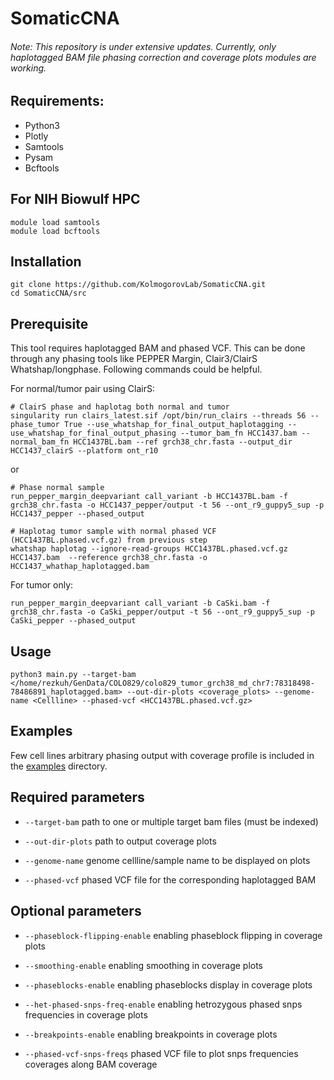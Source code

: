 # SomaticCNA

###### Note: This repository is under extensive updates. Currently, only haplotagged BAM file phasing correction and coverage plots modules are working.

## Requirements:
* Python3
* Plotly
* Samtools
* Pysam
* Bcftools

## For NIH Biowulf HPC
```
module load samtools
module load bcftools
```

## Installation
```
git clone https://github.com/KolmogorovLab/SomaticCNA.git
cd SomaticCNA/src
```

## Prerequisite
This tool requires haplotagged BAM and phased VCF. This can be done through any phasing tools like PEPPER Margin, Clair3/ClairS Whatshap/longphase. Following commands could be helpful.

For normal/tumor pair using ClairS:
```
# ClairS phase and haplotag both normal and tumor
singularity run clairs_latest.sif /opt/bin/run_clairs --threads 56 --phase_tumor True --use_whatshap_for_final_output_haplotagging --use_whatshap_for_final_output_phasing --tumor_bam_fn HCC1437.bam --normal_bam_fn HCC1437BL.bam --ref grch38_chr.fasta --output_dir HCC1437_clairS --platform ont_r10
```
or
```
# Phase normal sample
run_pepper_margin_deepvariant call_variant -b HCC1437BL.bam -f grch38_chr.fasta -o HCC1437_pepper/output -t 56 --ont_r9_guppy5_sup -p HCC1437_pepper --phased_output

# Haplotag tumor sample with normal phased VCF (HCC1437BL.phased.vcf.gz) from previous step
whatshap haplotag --ignore-read-groups HCC1437BL.phased.vcf.gz HCC1437.bam  --reference grch38_chr.fasta -o HCC1437_whathap_haplotagged.bam
```
For tumor only:
```
run_pepper_margin_deepvariant call_variant -b CaSki.bam -f grch38_chr.fasta -o CaSki_pepper/output -t 56 --ont_r9_guppy5_sup -p CaSki_pepper --phased_output
```

## Usage
```
python3 main.py --target-bam </home/rezkuh/GenData/COLO829/colo829_tumor_grch38_md_chr7:78318498-78486891_haplotagged.bam> --out-dir-plots <coverage_plots> --genome-name <Cellline> --phased-vcf <HCC1437BL.phased.vcf.gz>
```
## Examples
Few cell lines arbitrary phasing output with coverage profile is included in the [examples](https://github.com/KolmogorovLab/SomaticCNA/tree/main/examples) directory. 

## Required parameters

* `--target-bam` path to one or multiple target bam files (must be indexed)
  
* `--out-dir-plots` path to output coverage plots

* `--genome-name` genome cellline/sample name to be displayed on plots

* `--phased-vcf` phased VCF file for the corresponding haplotagged BAM
  
## Optional parameters
  
* `--phaseblock-flipping-enable` enabling phaseblock flipping in coverage plots
  
* `--smoothing-enable` enabling smoothing in coverage plots

* `--phaseblocks-enable` enabling phaseblocks display in coverage plots

* `--het-phased-snps-freq-enable` enabling hetrozygous phased snps frequencies in coverage plots

* `--breakpoints-enable` enabling breakpoints in coverage plots

* `--phased-vcf-snps-freqs` phased VCF file to plot snps frequencies coverages along BAM coverage

  
